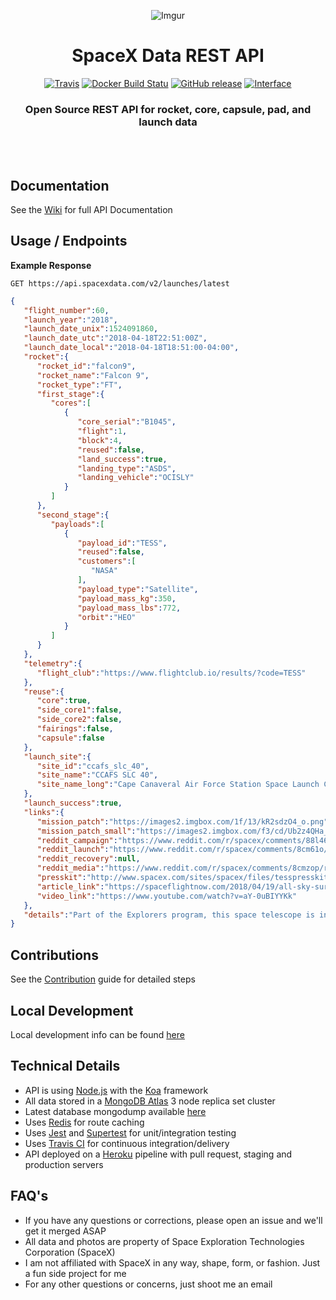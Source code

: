 <div align="center">

![Imgur](https://i.imgur.com/CyPho0U.jpg)

# SpaceX Data REST API

[![Travis](https://img.shields.io/travis/r-spacex/SpaceX-API.svg?style=flat-square)](https://travis-ci.org/r-spacex/SpaceX-API)
[![Docker Build Statu](https://img.shields.io/docker/build/jakewmeyer/spacex-api.svg?style=flat-square)](https://hub.docker.com/r/jakewmeyer/spacex-api/)
[![GitHub release](https://img.shields.io/github/release/r-spacex/SpaceX-API.svg?style=flat-square)]()
[![Interface](https://img.shields.io/badge/interface-REST-brightgreen.svg?style=flat-square)]()

### Open Source REST API for rocket, core, capsule, pad, and launch data
<br></br>

</div>

## Documentation
See the [Wiki](https://github.com/r-spacex/SpaceX-API/wiki) for full API Documentation

## Usage / Endpoints

**Example Response**

```http
GET https://api.spacexdata.com/v2/launches/latest
```

```json
{
   "flight_number":60,
   "launch_year":"2018",
   "launch_date_unix":1524091860,
   "launch_date_utc":"2018-04-18T22:51:00Z",
   "launch_date_local":"2018-04-18T18:51:00-04:00",
   "rocket":{
      "rocket_id":"falcon9",
      "rocket_name":"Falcon 9",
      "rocket_type":"FT",
      "first_stage":{
         "cores":[
            {
               "core_serial":"B1045",
               "flight":1,
               "block":4,
               "reused":false,
               "land_success":true,
               "landing_type":"ASDS",
               "landing_vehicle":"OCISLY"
            }
         ]
      },
      "second_stage":{
         "payloads":[
            {
               "payload_id":"TESS",
               "reused":false,
               "customers":[
                  "NASA"
               ],
               "payload_type":"Satellite",
               "payload_mass_kg":350,
               "payload_mass_lbs":772,
               "orbit":"HEO"
            }
         ]
      }
   },
   "telemetry":{
      "flight_club":"https://www.flightclub.io/results/?code=TESS"
   },
   "reuse":{
      "core":true,
      "side_core1":false,
      "side_core2":false,
      "fairings":false,
      "capsule":false
   },
   "launch_site":{
      "site_id":"ccafs_slc_40",
      "site_name":"CCAFS SLC 40",
      "site_name_long":"Cape Canaveral Air Force Station Space Launch Complex 40"
   },
   "launch_success":true,
   "links":{
      "mission_patch":"https://images2.imgbox.com/1f/13/kR2sdzO4_o.png",
      "mission_patch_small":"https://images2.imgbox.com/f3/cd/Ub2z4QHa_o.png",
      "reddit_campaign":"https://www.reddit.com/r/spacex/comments/88l46q/tess_launch_campaign_thread/",
      "reddit_launch":"https://www.reddit.com/r/spacex/comments/8cm61o/rspacex_tess_official_launch_discussion_updates/",
      "reddit_recovery":null,
      "reddit_media":"https://www.reddit.com/r/spacex/comments/8cmzop/rspacex_tess_media_thread_videos_images_gifs/",
      "presskit":"http://www.spacex.com/sites/spacex/files/tesspresskitfinal417.pdf",
      "article_link":"https://spaceflightnow.com/2018/04/19/all-sky-surveyor-launched-from-cape-canaveral-on-the-hunt-for-exoplanets/",
      "video_link":"https://www.youtube.com/watch?v=aY-0uBIYYKk"
   },
   "details":"Part of the Explorers program, this space telescope is intended for wide-field search of exoplanets transiting nearby stars. It is the first NASA high priority science mission launched by SpaceX. It was the first time SpaceX launched a scientific satellite not primarily intended for Earth observations. The second stage placed it into a high-Earth elliptical orbit, after which the satellite's own booster will perform complex maneuvers including a lunar flyby, and over the course of two months, reach a stable, 2:1 resonant orbit with the Moon. In January 2018, SpaceX received NASA's Launch Services Program Category 2 certification of its Falcon 9 'Full Thrust', certification which is required for launching medium risk missions like TESS. It was the last launch of a new Block 4 booster, and marked the 24th successful recovery of the booster. An experimental water landing was performed in order to attempt fairing recovery."
}
```

## Contributions
See the [Contribution](https://github.com/r-spacex/SpaceX-API/blob/master/CONTRIBUTING.md) guide for detailed steps

## Local Development
Local development info can be found [here](https://github.com/r-spacex/SpaceX-API/wiki/Local-Development)

## Technical Details
* API is using [Node.js](https://nodejs.org/en/) with the [Koa](http://koajs.com/) framework
* All data stored in a [MongoDB Atlas](https://www.mongodb.com/cloud/atlas) 3 node replica set cluster
* Latest database mongodump available [here](https://drive.google.com/drive/folders/0B2DdgKR4GR4xdk1sRGowcUZXeE0?usp=sharing)
* Uses [Redis](https://redis.io/) for route caching
* Uses [Jest](https://facebook.github.io/jest/) and [Supertest](https://github.com/visionmedia/supertest) for unit/integration testing
* Uses [Travis CI](https://travis-ci.org/) for continuous integration/delivery
* API deployed on a [Heroku](https://www.heroku.com/) pipeline with pull request, staging and production servers

## FAQ's
* If you have any questions or corrections, please open an issue and we'll get it merged ASAP
* All data and photos are property of Space Exploration Technologies Corporation (SpaceX)
* I am not affiliated with SpaceX in any way, shape, form, or fashion. Just a fun side project for me
* For any other questions or concerns, just shoot me an email
